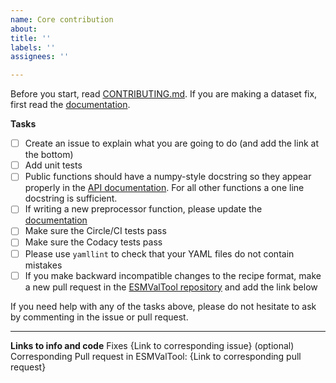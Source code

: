```yaml
---
name: Core contribution
about: 
title: ''
labels: ''
assignees: ''

---
```


Before you start, read [CONTRIBUTING.md](https://github.com/ESMValGroup/ESMValTool/blob/version2_development/CONTRIBUTING.md).
If you are making a dataset fix, first read the [documentation](https://esmvaltool.readthedocs.io/projects/esmvalcore/en/latest/esmvalcore/fixing_data.html).

**Tasks**
-   [ ] Create an issue to explain what you are going to do (and add the link at the bottom)
-   [ ] Add unit tests
-   [ ] Public functions should have a numpy-style docstring so they appear properly in the [API documentation](https://esmvaltool.readthedocs.io/projects/esmvalcore/en/latest/api/esmvalcore.html). For all other functions a one line docstring is sufficient.
-   [ ] If writing a new preprocessor function, please update the [documentation](https://esmvaltool.readthedocs.io/projects/esmvalcore/en/latest/esmvalcore/preprocessor.html)
-   [ ] Make sure the Circle/CI tests pass
-   [ ] Make sure the Codacy tests pass
-   [ ] Please use `yamllint` to check that your YAML files do not contain mistakes
-   [ ] If you make backward incompatible changes to the recipe format, make a new pull request in the [ESMValTool repository](https://github.com/ESMValGroup/ESMValTool) and add the link below

If you need help with any of the tasks above, please do not hesitate to ask by commenting in the issue or pull request.

---

**Links to info and code**
Fixes {Link to corresponding issue}
(optional) Corresponding Pull request in ESMValTool: {Link to corresponding pull request}
